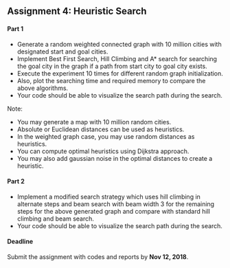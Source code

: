 ## Assignment 4: Heuristic Search

#### Part 1
- Generate a random weighted connected graph with 10 million cities with designated start and goal cities. 
- Implement Best First Search, Hill Climbing and A* search for searching the goal city in the graph if a path from start city to goal city exists. 
- Execute the experiment 10 times for different random graph initialization. 
- Also, plot the searching time and required memory to compare the above algorithms.
- Your code should be able to visualize the search path during the search.

Note: 
- You may generate a map with 10 million random cities. 
- Absolute or Euclidean distances can be used as heuristics. 
- In the weighted graph case, you may use random distances as heuristics. 
- You can compute optimal heuristics using Dijkstra approach. 
- You may also add gaussian noise in the optimal distances to create a heuristic.

#### Part 2
- Implement a modified search strategy which uses hill climbing in alternate steps and beam search with beam width 3 for the remaining steps for the above generated graph and compare with standard hill climbing and beam search. 
- Your code should be able to visualize the search path during the search.

#### Deadline
Submit the assignment with codes and reports by **Nov 12, 2018**.